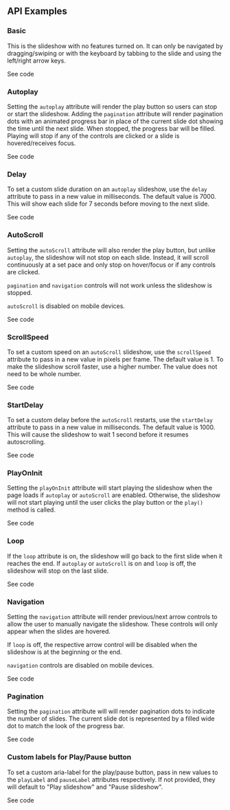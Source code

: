 <!-- AURO-GENERATED-CONTENT:START (FILE:src=./../docs/api.md) -->
<!-- AURO-GENERATED-CONTENT:END -->

## API Examples

### Basic

This is the slideshow with no features turned on. It can only be navigated by dragging/swiping or with the keyboard by tabbing to the slide and using the left/right arrow keys.

<div class="exampleWrapper">
  <!-- AURO-GENERATED-CONTENT:START (FILE:src=./../apiExamples/basic.html) -->
  <!-- AURO-GENERATED-CONTENT:END -->
</div>
<auro-accordion alignRight>
  <span slot="trigger">See code</span>

<!-- AURO-GENERATED-CONTENT:START (CODE:src=./../apiExamples/basic.html) -->
<!-- AURO-GENERATED-CONTENT:END -->

</auro-accordion>

### Autoplay

Setting the `autoplay` attribute will render the play button so users can stop or start the slideshow. Adding the `pagination` attribute will render pagination dots with an animated progress bar in place of the current slide dot showing the time until the next slide. When stopped, the progress bar will be filled. Playing will stop if any of the controls are clicked or a slide is hovered/receives focus.

<div class="exampleWrapper">
  <!-- AURO-GENERATED-CONTENT:START (FILE:src=./../apiExamples/autoplay.html) -->
  <!-- AURO-GENERATED-CONTENT:END -->
</div>
<auro-accordion alignRight>
  <span slot="trigger">See code</span>

<!-- AURO-GENERATED-CONTENT:START (CODE:src=./../apiExamples/autoplay.html) -->
<!-- AURO-GENERATED-CONTENT:END -->

</auro-accordion>

### Delay

To set a custom slide duration on an `autoplay` slideshow, use the `delay` attribute to pass in a new value in milliseconds. The default value is 7000. This will show each slide for 7 seconds before moving to the next slide.

<div class="exampleWrapper">
  <!-- AURO-GENERATED-CONTENT:START (FILE:src=./../apiExamples/delay.html) -->
  <!-- AURO-GENERATED-CONTENT:END -->
</div>
<auro-accordion alignRight>
  <span slot="trigger">See code</span>

<!-- AURO-GENERATED-CONTENT:START (CODE:src=./../apiExamples/delay.html) -->
<!-- AURO-GENERATED-CONTENT:END -->

</auro-accordion>

### AutoScroll

Setting the `autoScroll` attribute will also render the play button, but unlike `autoplay`, the slideshow will not stop on each slide. Instead, it will scroll continuously at a set pace and only stop on hover/focus or if any controls are clicked. 

`pagination` and `navigation` controls will not work unless the slideshow is stopped. 

`autoScroll` is disabled on mobile devices. 

<div class="exampleWrapper">
  <!-- AURO-GENERATED-CONTENT:START (FILE:src=./../apiExamples/autoscroll.html) -->
  <!-- AURO-GENERATED-CONTENT:END -->
</div>
<auro-accordion alignRight>
  <span slot="trigger">See code</span>

<!-- AURO-GENERATED-CONTENT:START (CODE:src=./../apiExamples/autoscroll.html) -->
<!-- AURO-GENERATED-CONTENT:END -->

</auro-accordion>

### ScrollSpeed

To set a custom speed on an `autoScroll` slideshow, use the `scrollSpeed` attribute to pass in a new value in pixels per frame. The default value is 1. To make the slideshow scroll faster, use a higher number. The value does not need to be whole number.

<div class="exampleWrapper">
  <!-- AURO-GENERATED-CONTENT:START (FILE:src=./../apiExamples/scrollspeed.html) -->
  <!-- AURO-GENERATED-CONTENT:END -->
</div>
<auro-accordion alignRight>
  <span slot="trigger">See code</span>

<!-- AURO-GENERATED-CONTENT:START (CODE:src=./../apiExamples/scrollspeed.html) -->
<!-- AURO-GENERATED-CONTENT:END -->

</auro-accordion>

### StartDelay

To set a custom delay before the `autoScroll` restarts, use the `startDelay` attribute to pass in a new value in milliseconds. The default value is 1000. This will cause the slideshow to wait 1 second before it resumes autoscrolling. 

<div class="exampleWrapper">
  <!-- AURO-GENERATED-CONTENT:START (FILE:src=./../apiExamples/startdelay.html) -->
  <!-- AURO-GENERATED-CONTENT:END -->
</div>
<auro-accordion alignRight>
  <span slot="trigger">See code</span>

<!-- AURO-GENERATED-CONTENT:START (CODE:src=./../apiExamples/startdelay.html) -->
<!-- AURO-GENERATED-CONTENT:END -->

</auro-accordion>

### PlayOnInit

Setting the `playOnInit` attribute will start playing the slideshow when the page loads if `autoplay` or `autoScroll` are enabled. Otherwise, the slideshow will not start playing until the user clicks the play button or the `play()` method is called.

<div class="exampleWrapper">
  <!-- AURO-GENERATED-CONTENT:START (FILE:src=./../apiExamples/playoninit.html) -->
  <!-- AURO-GENERATED-CONTENT:END -->
</div>
<auro-accordion alignRight>
  <span slot="trigger">See code</span>

<!-- AURO-GENERATED-CONTENT:START (CODE:src=./../apiExamples/playoninit.html) -->
<!-- AURO-GENERATED-CONTENT:END -->

</auro-accordion>

### Loop

If the `loop` attribute is on, the slideshow will go back to the first slide when it reaches the end. If `autoplay` or `autoScroll` is on and `loop` is off, the slideshow will stop on the last slide.

<div class="exampleWrapper">
  <!-- AURO-GENERATED-CONTENT:START (FILE:src=./../apiExamples/loop.html) -->
  <!-- AURO-GENERATED-CONTENT:END -->
</div>
<auro-accordion alignRight>
  <span slot="trigger">See code</span>

<!-- AURO-GENERATED-CONTENT:START (CODE:src=./../apiExamples/loop.html) -->
<!-- AURO-GENERATED-CONTENT:END -->

</auro-accordion>


### Navigation

Setting the `navigation` attribute will render previous/next arrow controls to allow the user to manually navigate the slideshow. These controls will only appear when the slides are hovered.

If `loop` is off, the respective arrow control will be disabled when the slideshow is at the beginning or the end.

`navigation` controls are disabled on mobile devices.

<div class="exampleWrapper">
  <!-- AURO-GENERATED-CONTENT:START (FILE:src=./../apiExamples/navigation.html) -->
  <!-- AURO-GENERATED-CONTENT:END -->
</div>
<auro-accordion alignRight>
  <span slot="trigger">See code</span>

<!-- AURO-GENERATED-CONTENT:START (CODE:src=./../apiExamples/navigation.html) -->
<!-- AURO-GENERATED-CONTENT:END -->

</auro-accordion>

### Pagination

Setting the `pagination` attribute will will render pagination dots to indicate the number of slides. The current slide dot is represented by a filled wide dot to match the look of the progress bar. 

<div class="exampleWrapper">
  <!-- AURO-GENERATED-CONTENT:START (FILE:src=./../apiExamples/pagination.html) -->
  <!-- AURO-GENERATED-CONTENT:END -->
</div>
<auro-accordion alignRight>
  <span slot="trigger">See code</span>

<!-- AURO-GENERATED-CONTENT:START (CODE:src=./../apiExamples/pagination.html) -->
<!-- AURO-GENERATED-CONTENT:END -->

</auro-accordion>

### Custom labels for Play/Pause button

To set a custom aria-label for the play/pause button, pass in new values to the `playLabel` and `pauseLabel` attributes respectively. If not provided, they will default to "Play slideshow" and "Pause slideshow".

<div class="exampleWrapper">
  <!-- AURO-GENERATED-CONTENT:START (FILE:src=./../apiExamples/customlabels.html) -->
  <!-- AURO-GENERATED-CONTENT:END -->
</div>
<auro-accordion alignRight>
  <span slot="trigger">See code</span>

<!-- AURO-GENERATED-CONTENT:START (CODE:src=./../apiExamples/customlabels.html) -->
<!-- AURO-GENERATED-CONTENT:END -->

</auro-accordion>
